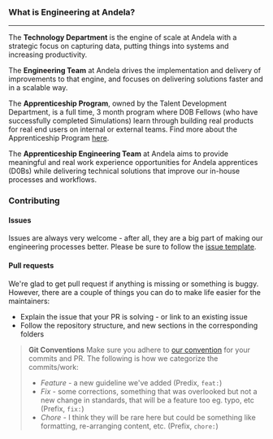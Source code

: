 ### What is Engineering at Andela?
***
The **Technology Department** is the engine of scale at Andela with a strategic focus on capturing data, putting things into systems and increasing productivity.

The **Engineering Team** at Andela drives the implementation and delivery of improvements to that engine, and focuses on delivering solutions faster and in a scalable way.

The **Apprenticeship Program**, owned by the Talent Development Department, is a full time, 3 month program where D0B Fellows (who have successfully completed Simulations) learn through building real products for real end users on internal or external teams. Find more about the Apprenticeship Program [here](https://github.com/andela/learning/tree/Apprenticeship-Advancement/Apprenticeships).

The **Apprenticeship Engineering Team** at Andela aims to provide meaningful and real work experience opportunities for Andela apprentices (D0Bs) while delivering technical solutions that improve our in-house processes and workflows.

### Contributing

#### Issues
Issues are always very welcome - after all, they are a big part of making our engineering processes better. Please be sure to follow the [issue template](https://github.com/andela/engineering-playbook/issues/new).

#### Pull requests
We're glad to get pull request if anything is missing or something is buggy. However, there are a couple of things you can do to make life easier for the maintainers:

- Explain the issue that your PR is solving - or link to an existing issue
- Follow the repository structure, and new sections in the corresponding folders

>**Git Conventions**
>Make sure you adhere to [our convention](https://github.com/andela/engineering-playbook/tree/master/5.%20Developing/Conventions#commit-message) for your commits and PR.
>The following is how we categorize the commits/work:
>
> - _Feature_ - a new guideline we've added (Predix, `feat:`)
> - _Fix_ - some corrections, something that was overlooked but not a new change in standards, that will be a feature too eg. typo, etc (Prefix, `fix:`)
> - _Chore_ - I think they will be rare here but could be something like formatting, re-arranging content, etc. (Prefix, `chore:`)
